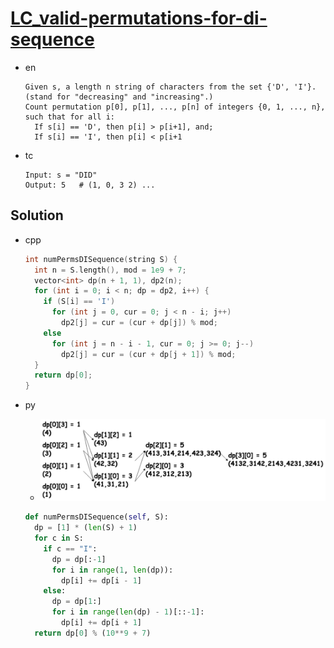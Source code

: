 # [LC_valid-permutations-for-di-sequence](https://leetcode.com/problems/valid-permutations-for-di-sequence)

* en

  ```en
  Given s, a length n string of characters from the set {'D', 'I'}. (stand for "decreasing" and "increasing".)
  Count permutation p[0], p[1], ..., p[n] of integers {0, 1, ..., n}, such that for all i:
    If s[i] == 'D', then p[i] > p[i+1], and;
    If s[i] == 'I', then p[i] < p[i+1
  ```

* tc

  ```tc
  Input: s = "DID"
  Output: 5   # (1, 0, 3 2) ...
  ```

## Solution

* cpp

  ```cpp
  int numPermsDISequence(string S) {
    int n = S.length(), mod = 1e9 + 7;
    vector<int> dp(n + 1, 1), dp2(n);
    for (int i = 0; i < n; dp = dp2, i++) {
      if (S[i] == 'I')
        for (int j = 0, cur = 0; j < n - i; j++)
          dp2[j] = cur = (cur + dp[j]) % mod;
      else
        for (int j = n - i - 1, cur = 0; j >= 0; j--)
          dp2[j] = cur = (cur + dp[j + 1]) % mod;
    }
    return dp[0];
  }
  ```

* py
  * ![LC_903](images/20210727_010921.png)

  ```py
  def numPermsDISequence(self, S):
    dp = [1] * (len(S) + 1)
    for c in S:
      if c == "I":
        dp = dp[:-1]
        for i in range(1, len(dp)):
          dp[i] += dp[i - 1]
      else:
        dp = dp[1:]
        for i in range(len(dp) - 1)[::-1]:
          dp[i] += dp[i + 1]
    return dp[0] % (10**9 + 7)
  ```
